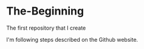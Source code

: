 # The-Beginning
The first repository that I create 

I'm following steps described on the Github website. 
